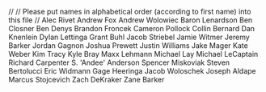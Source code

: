 //
// Please put names in alphabetical order (according to first name) into this file
//
Alec Rivet
Andrew Fox
Andrew Wolowiec
Baron Lenardson
Ben Closner
Ben Denys
Brandon Froncek
Cameron Pollock
Collin Bernard
Dan Knenlein
Dylan Lettinga
Grant Buhl
Jacob Striebel
Jamie Witmer
Jeremy Barker
Jordan Gagnon
Joshua Prewett
Justin Williams
Jake Mager
Kate Weber
Kim Tracy
Kyle Bray
Maxx Lehmann
Michael Lay
Michael LeCaptain
Richard Carpenter 
S. 'Andee' Anderson
Spencer Miskoviak
Steven Bertolucci
Eric Widmann
Gage Heeringa
Jacob Woloschek
Joseph Aldape
Marcus Stojcevich
Zach DeKraker
Zane Barker
